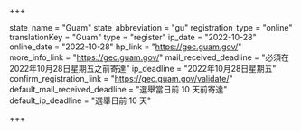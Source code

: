 +++

state_name = "Guam"
state_abbreviation = "gu"
registration_type = "online"
translationKey = "Guam"
type = "register"
ip_date = "2022-10-28"
online_date = "2022-10-28"
hp_link = "https://gec.guam.gov/"
more_info_link = "https://gec.guam.gov/"
mail_received_deadline = "必須在2022年10月28日星期五之前寄達"
ip_deadline = "2022年10月28日星期五"
confirm_registration_link = "https://gec.guam.gov/validate/"
default_mail_received_deadline = "選舉當日前 10 天前寄達"
default_ip_deadline = "選舉日前 10 天"

+++